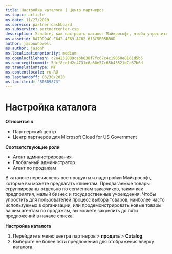 ```yaml
---
title: Настройка каталога | Центр партнеров
ms.topic: article
ms.date: 11/27/2019
ms.service: partner-dashboard
ms.subservice: partnercenter-csp
description: Узнайте, как настроить каталог Майкрософт, чтобы упростить доступ к предложениям партнеров или продуктам, которые в большинстве случаев используются в вашей организации.
ms.assetid: DA7DD94C-E642-4F69-AC02-61BC5B05BB0D
author: jasonwhowell
ms.author: jasonh
ms.localizationpriority: medium
ms.openlocfilehash: c2a4232089cabb838f7fc67c4c19050e8161d5b5
ms.sourcegitcommit: 5dcf8cefd2c4731c6a80e57c65b43521d7c37b6d
ms.translationtype: MT
ms.contentlocale: ru-RU
ms.lasthandoff: 03/30/2020
ms.locfileid: "80389873"
---
```

# <a name="customize-the-catalog"></a>Настройка каталога

**Относится к**

-  Партнерский центр
-  Центр партнеров для Microsoft Cloud for US Government

**Соответствующие роли**

- Агент администрирования
- Глобальный администратор
- Агент по продажам

В каталоге перечислены все продукты и надстройки Майкрософт, которые вы можете предлагать клиентам. Предлагаемые товары сгруппированы отдельно по сегментам заказчиков, таким как предприятия, малый бизнес и государственные учреждения. Чтобы упростить для пользователей процесс выбора товаров, наиболее часто используемых в организации, или продемонстрировать новые товары вашим агентам по продажам, вы можете закрепить до пяти предложений в начале списка.

**Настройка каталога**

1.  Перейдите в меню центра партнеров &gt; **продать** &gt; **Catalog**.
2.  Выберите не более пяти предложений для отображения вверху каталога.

 

 



